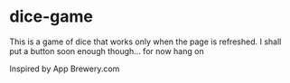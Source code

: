 # dice-game
This is a game of dice that works only when the page is refreshed.
I shall put a button soon enough though... for now hang on

Inspired by App Brewery.com
